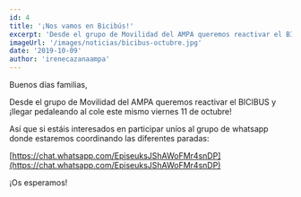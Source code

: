 ```yaml
---
id: 4
title: '¡Nos vamos en Bicibús!'
excerpt: 'Desde el grupo de Movilidad del AMPA queremos reactivar el BICIBUS y ¡llegar pedaleando al cole este mismo viernes 11 de octubre!'
imageUrl: '/images/noticias/bicibus-octubre.jpg'
date: '2019-10-09'
author: 'irenecazanaampa'
---
```


Buenos días familias,

Desde el grupo de Movilidad del AMPA queremos reactivar el BICIBUS y ¡llegar pedaleando al cole este mismo viernes 11 de octubre!

Así que si estáis interesados en participar uníos al grupo de whatsapp donde estaremos coordinando las diferentes paradas:

[https://chat.whatsapp.com/EpiseuksJShAWoFMr4snDP](https://chat.whatsapp.com/EpiseuksJShAWoFMr4snDP)

¡Os esperamos!
